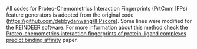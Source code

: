 All codes for Proteo-Chemometrics Interaction Fingerprints (PrtCmm IFPs) feature generators is adopted from the original code (https://github.com/debbydanwang/IFPscore). Some lines were modified for the REINDEER software. For more information about this method check the [Proteo-chemometrics interaction fingerprints of protein–ligand complexes predict binding affinity](https://academic.oup.com/bioinformatics/article/37/17/2570/6154300) paper.